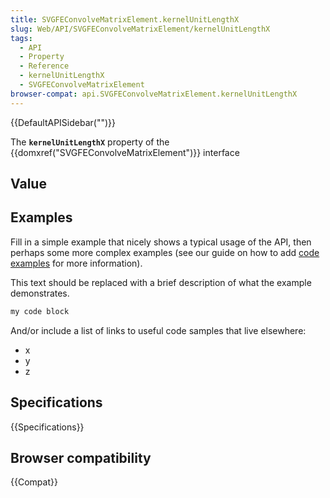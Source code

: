 ```yaml
---
title: SVGFEConvolveMatrixElement.kernelUnitLengthX
slug: Web/API/SVGFEConvolveMatrixElement/kernelUnitLengthX
tags:
  - API
  - Property
  - Reference
  - kernelUnitLengthX
  - SVGFEConvolveMatrixElement
browser-compat: api.SVGFEConvolveMatrixElement.kernelUnitLengthX
---
```

{{DefaultAPISidebar("")}}

The **`kernelUnitLengthX`** property of the {{domxref("SVGFEConvolveMatrixElement")}} interface 

## Value



## Examples

Fill in a simple example that nicely shows a typical usage of the API, then perhaps some more complex examples (see our guide on how to add [code examples](/en-US/docs/MDN/Contribute/Structures/Code_examples) for more information).

This text should be replaced with a brief description of what the example demonstrates.

```js
my code block
```

And/or include a list of links to useful code samples that live elsewhere:

*   x
*   y
*   z

## Specifications

{{Specifications}}

## Browser compatibility

{{Compat}}


